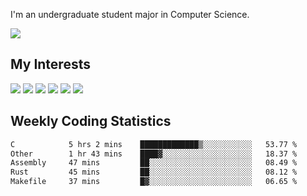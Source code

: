 I'm an undergraduate student major in Computer Science.

![](https://github-readme-stats.vercel.app/api?username=littzhch&theme=radical)

## My Interests

![](https://img.shields.io/badge/Python-3776AB?style=flat&labelColor=FFD43B&logoColor=3776AB&logo=python)
![](https://img.shields.io/badge/C-00599C?style=flat&labelColor=01427d&logoColor=6295cb&logo=c)
![](https://img.shields.io/badge/Rust-ffffff?style=flat&labelColor=ffffff&logoColor=000000&logo=rust)
![](https://img.shields.io/badge/LaTeX-008080?style=flat&labelColor=eeece5&logoColor=008080&logo=latex)
![](https://img.shields.io/badge/OpenGL-5487b2?style=flat&labelColor=ffffff&logoColor=5487b2&logo=opengl)
![](https://img.shields.io/badge/archlinux-1793d1?style=flat&labelColor=333333&logoColor=1793d1&logo=archlinux)

## Weekly Coding Statistics
<!--START_SECTION:waka-->

```txt
C            5 hrs 2 mins    █████████████▒░░░░░░░░░░░   53.77 %
Other        1 hr 43 mins    ████▓░░░░░░░░░░░░░░░░░░░░   18.37 %
Assembly     47 mins         ██░░░░░░░░░░░░░░░░░░░░░░░   08.49 %
Rust         45 mins         ██░░░░░░░░░░░░░░░░░░░░░░░   08.12 %
Makefile     37 mins         █▓░░░░░░░░░░░░░░░░░░░░░░░   06.65 %
```

<!--END_SECTION:waka-->
